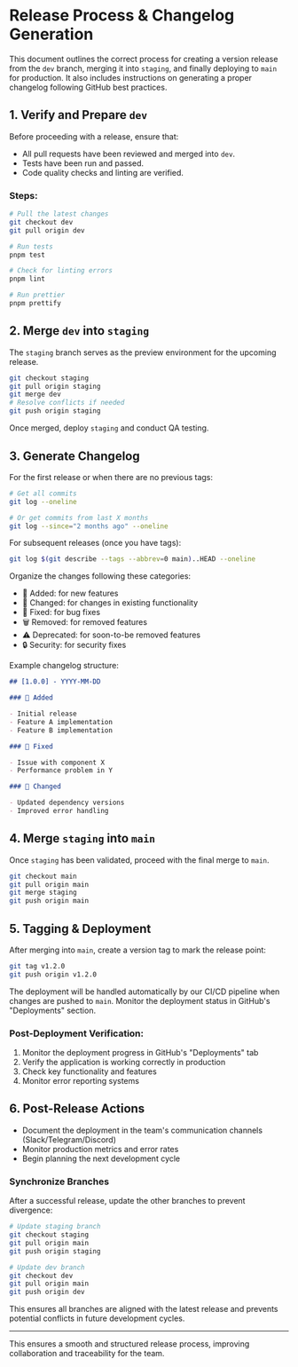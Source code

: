 # Release Process & Changelog Generation

This document outlines the correct process for creating a version release from the `dev` branch, merging it into `staging`, and finally deploying to `main` for production. It also includes instructions on generating a proper changelog following GitHub best practices.

## 1. Verify and Prepare `dev`

Before proceeding with a release, ensure that:

- All pull requests have been reviewed and merged into `dev`.
- Tests have been run and passed.
- Code quality checks and linting are verified.

### Steps:

```sh
# Pull the latest changes
git checkout dev
git pull origin dev

# Run tests
pnpm test

# Check for linting errors
pnpm lint

# Run prettier
pnpm prettify
```

## 2. Merge `dev` into `staging`

The `staging` branch serves as the preview environment for the upcoming release.

```sh
git checkout staging
git pull origin staging
git merge dev
# Resolve conflicts if needed
git push origin staging
```

Once merged, deploy `staging` and conduct QA testing.

## 3. Generate Changelog

For the first release or when there are no previous tags:

```sh
# Get all commits
git log --oneline

# Or get commits from last X months
git log --since="2 months ago" --oneline
```

For subsequent releases (once you have tags):

```sh
git log $(git describe --tags --abbrev=0 main)..HEAD --oneline
```

Organize the changes following these categories:

- 🚀 Added: for new features
- 🔄 Changed: for changes in existing functionality
- 🐛 Fixed: for bug fixes
- 🗑️ Removed: for removed features
- ⚠️ Deprecated: for soon-to-be removed features
- 🔒 Security: for security fixes

Example changelog structure:

```markdown
## [1.0.0] - YYYY-MM-DD

### 🚀 Added

- Initial release
- Feature A implementation
- Feature B implementation

### 🐛 Fixed

- Issue with component X
- Performance problem in Y

### 🔄 Changed

- Updated dependency versions
- Improved error handling
```

## 4. Merge `staging` into `main`

Once `staging` has been validated, proceed with the final merge to `main`.

```sh
git checkout main
git pull origin main
git merge staging
git push origin main
```

## 5. Tagging & Deployment

After merging into `main`, create a version tag to mark the release point:

```sh
git tag v1.2.0
git push origin v1.2.0
```

The deployment will be handled automatically by our CI/CD pipeline when changes are pushed to `main`. Monitor the deployment status in GitHub's "Deployments" section.

### Post-Deployment Verification:

1. Monitor the deployment progress in GitHub's "Deployments" tab
2. Verify the application is working correctly in production
3. Check key functionality and features
4. Monitor error reporting systems

## 6. Post-Release Actions

- Document the deployment in the team's communication channels (Slack/Telegram/Discord)
- Monitor production metrics and error rates
- Begin planning the next development cycle

### Synchronize Branches

After a successful release, update the other branches to prevent divergence:

```sh
# Update staging branch
git checkout staging
git pull origin main
git push origin staging

# Update dev branch
git checkout dev
git pull origin main
git push origin dev
```

This ensures all branches are aligned with the latest release and prevents potential conflicts in future development cycles.

---

This ensures a smooth and structured release process, improving collaboration and traceability for the team.
